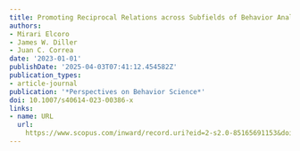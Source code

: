 ```yaml
---
title: Promoting Reciprocal Relations across Subfields of Behavior Analysis via Collaborations
authors:
- Mirari Elcoro
- James W. Diller
- Juan C. Correa
date: '2023-01-01'
publishDate: '2025-04-03T07:41:12.454582Z'
publication_types:
- article-journal
publication: '*Perspectives on Behavior Science*'
doi: 10.1007/s40614-023-00386-x
links:
- name: URL
  url: 
    https://www.scopus.com/inward/record.uri?eid=2-s2.0-85165691153&doi=10.1007%2fs40614-023-00386-x&partnerID=40&md5=d50b1a211e1aa80de997805f08d4c71a
---
```

